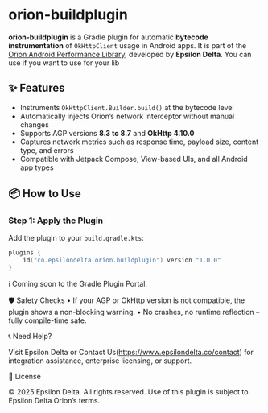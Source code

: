 # orion-buildplugin

**orion-buildplugin** is a Gradle plugin for automatic **bytecode instrumentation** of `OkHttpClient` usage in Android apps. It is part of the [Orion Android Performance Library](https://github.com/epsilondelta-speed/orion-aar/), developed by **Epsilon Delta**.
You can use if you want to use for your lib

## ✨ Features

- Instruments `OkHttpClient.Builder.build()` at the bytecode level
- Automatically injects Orion’s network interceptor without manual changes
- Supports AGP versions **8.3 to 8.7** and **OkHttp 4.10.0**
- Captures network metrics such as response time, payload size, content type, and errors
- Compatible with Jetpack Compose, View-based UIs, and all Android app types

## 📦 How to Use

### Step 1: Apply the Plugin

Add the plugin to your `build.gradle.kts`:

```kotlin
plugins {
    id("co.epsilondelta.orion.buildplugin") version "1.0.0"
}
```

ℹ️ Coming soon to the Gradle Plugin Portal.


🛡️ Safety Checks
	•	If your AGP or OkHttp version is not compatible, the plugin shows a non-blocking warning.
	•	No crashes, no runtime reflection – fully compile-time safe.

📞 Need Help?

Visit Epsilon Delta or Contact Us(https://www.epsilondelta.co/contact) for integration assistance, enterprise licensing, or support.

📝 License

© 2025 Epsilon Delta. All rights reserved.
Use of this plugin is subject to Epsilon Delta Orion’s terms.

